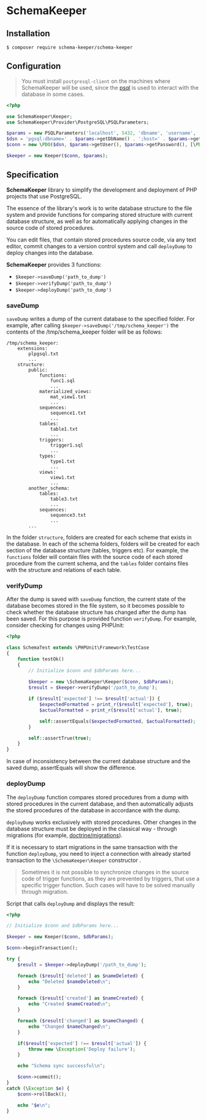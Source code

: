 # SchemaKeeper

## Installation

```
$ composer require schema-keeper/schema-keeper
```

## Configuration
> You must install `postgresql-client` on the machines where SchemaKeeper will be used, since the [psql](https://www.postgresql.org/docs/current/app-psql.html) is used to interact with the database in some cases.

```php
<?php

use SchemaKeeper\Keeper;
use SchemaKeeper\Provider\PostgreSQL\PSQLParameters;

$params = new PSQLParameters('localhost', 5432, 'dbname', 'username', 'password');
$dsn = 'pgsql:dbname=' . $params->getDbName() . ';host=' . $params->getHost();
$conn = new \PDO($dsn, $params->getUser(), $params->getPassword(), [\PDO::ATTR_ERRMODE => \PDO::ERRMODE_EXCEPTION]);

$keeper = new Keeper($conn, $params);
```

## Specification
**SchemaKeeper** library to simplify the development and deployment of PHP projects that use PostgreSQL.

The essence of the library's work is to write database structure to the file system and provide functions for comparing stored structure with current database structure, as well as for automatically applying changes in the source code of stored procedures.

You can edit files, that contain stored procedures source code, via any text editor, commit changes to a version control system and call `deployDump` to deploy changes into the database.

**SchemaKeeper**  provides 3 functions:
* `$keeper->saveDump('path_to_dump')`
* `$keeper->verifyDump('path_to_dump')`
* `$keeper->deployDump('path_to_dump')`

### saveDump
`saveDump` writes a dump of the current database to the specified folder. For example, after calling `$keeper->saveDump('/tmp/schema_keeper')` the contents of the /tmp/schema_keeper folder will be as follows:

```
/tmp/schema_keeper:
    extensions:
        plpgsql.txt
        ...
    structure:
        public:
            functions:
                func1.sql
                ...
            materialized_views:
                mat_view1.txt
                ...
            sequences:
                sequence1.txt
                ...
            tables:
                table1.txt
                ...
            triggers:
                trigger1.sql
                ...
            types:
                type1.txt
                ...
            views:
                view1.txt
                ...
        another_schema:
            tables:
                table3.txt
                ...
            sequences:
                sequence3.txt
                ...
        ...
```

In the folder `structure`, folders are created for each scheme that exists in the database. In each of the schema folders, folders will be created for each section of the database structure (tables, triggers etc). For example, the `functions` folder will contain
files with the source code of each stored procedure from the current schema, and the `tables` folder contains files with the structure and relations of each table.

### verifyDump
After the dump is saved with `saveDump` function, the current state of the database becomes stored in the file system, so
it becomes possible to check whether the database structure has changed after the dump has been saved. For this purpose is provided
function `verifyDump`. For example, consider checking for changes using PHPUnit:

```php
<?php

class SchemaTest extends \PHPUnit\Framework\TestCase
{
    function testOk()
    {
        // Initialize $conn and $dbParams here...
        
        $keeper = new \SchemaKeeper\Keeper($conn, $dbParams);
        $result = $keeper->verifyDump('/path_to_dump');

        if ($result['expected'] !== $result['actual']) {
            $expectedFormatted = print_r($result['expected'], true);
            $actualFormatted = print_r($result['actual'], true);

            self::assertEquals($expectedFormatted, $actualFormatted);
        }

        self::assertTrue(true);
    }
}

```

In case of inconsistency between the current database structure and the saved dump, assertEquals will show the difference.

### deployDump

The `deployDump` function compares stored procedures from a dump with stored procedures in the current database, and then automatically adjusts the stored procedures of the database in accordance with the dump.

`deployDump` works exclusively with stored procedures. Other changes in the database structure must be deployed in the classical way - through migrations
(for example, [doctrine/migrations](https://packagist.org/packages/doctrine/migrations)).

If it is necessary to start migrations in the same transaction with the function `deployDump`, you need to inject a connection with already started transaction to the `\SchemaKeeper\Keeper` constructor .

> Sometimes it is not possible to synchronize changes in the source code of trigger functions, as they are prevented by triggers, that use a specific trigger function. Such cases will have to be solved manually through migration.

Script that calls `deployDump` and displays the result:

```php
<?php

// Initialize $conn and $dbParams here...

$keeper = new Keeper($conn, $dbParams);

$conn->beginTransaction();

try {
    $result = $keeper->deployDump('/path_to_dump');

    foreach ($result['deleted'] as $nameDeleted) {
        echo "Deleted $nameDeleted\n";
    }

    foreach ($result['created'] as $nameCreated) {
        echo "Created $nameCreated\n";
    }

    foreach ($result['changed'] as $nameChanged) {
        echo "Changed $nameChanged\n";
    }

    if($result['expected'] !== $result['actual']) {
        throw new \Exception('Deploy failure');
    }

    echo "Schema sync successful\n";

    $conn->commit();
}
catch (\Exception $e) {
    $conn->rollBack();

    echo "$e\n";
}
```